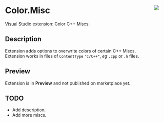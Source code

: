 # <img align="right" src="https://raw.githubusercontent.com/Benio101/Color.Misc/master/Color.Misc/Logo.ico"> Color.Misc
[Visual Studio](https://visualstudio.microsoft.com) extension: Color C++ Miscs.

## Description
Extension adds options to overwrite colors of certain C++ Miscs.<br>
Extension works in files of `ContentType` `"C/C++"`, _eg_ `.cpp` or `.h` files.

## Preview
Extension is in __Preview__ and not published on marketplace yet.

## TODO
- Add description.
- Add more miscs.
